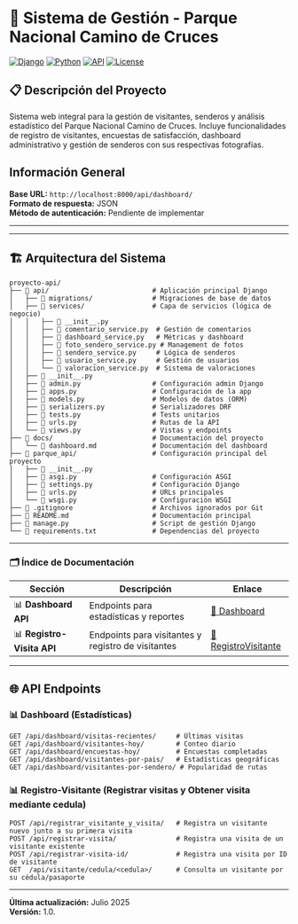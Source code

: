 # 🌿 Sistema de Gestión - Parque Nacional Camino de Cruces

[![Django](https://img.shields.io/badge/Django-4.2+-green.svg)](https://www.djangoproject.com/)
[![Python](https://img.shields.io/badge/Python-3.8+-blue.svg)](https://www.python.org/)
[![API](https://img.shields.io/badge/API-REST-orange.svg)](https://restframework.djangorest.org/)
[![License](https://img.shields.io/badge/License-MIT-yellow.svg)](LICENSE)

## 📋 Descripción del Proyecto

Sistema web integral para la gestión de visitantes, senderos y análisis estadístico del Parque Nacional Camino de Cruces. Incluye funcionalidades de registro de visitantes, encuestas de satisfacción, dashboard administrativo y gestión de senderos con sus respectivas fotografías.
## Información General

**Base URL:** `http://localhost:8000/api/dashboard/`  
**Formato de respuesta:** JSON  
**Método de autenticación:** Pendiente de implementar


---

---
## 🏗️ Arquitectura del Sistema
```
proyecto-api/
├── 📁 api/                          # Aplicación principal Django
│   ├── 📁 migrations/               # Migraciones de base de datos
│   ├── 📁 services/                 # Capa de servicios (lógica de negocio)
│   │   ├── 📄 __init__.py
│   │   ├── 📄 comentario_service.py  # Gestión de comentarios
│   │   ├── 📄 dashboard_service.py   # Métricas y dashboard
│   │   ├── 📄 foto_sendero_service.py # Management de fotos
│   │   ├── 📄 sendero_service.py     # Lógica de senderos
│   │   ├── 📄 usuario_service.py     # Gestión de usuarios
│   │   └── 📄 valoracion_service.py  # Sistema de valoraciones
│   ├── 📄 __init__.py
│   ├── 📄 admin.py                  # Configuración admin Django
│   ├── 📄 apps.py                   # Configuración de la app
│   ├── 📄 models.py                 # Modelos de datos (ORM)
│   ├── 📄 serializers.py            # Serializadores DRF
│   ├── 📄 tests.py                  # Tests unitarios
│   ├── 📄 urls.py                   # Rutas de la API
│   └── 📄 views.py                  # Vistas y endpoints
├── 📁 docs/                         # Documentación del proyecto
│   └── 📄 dashboard.md              # Documentación del dashboard
├── 📁 parque_api/                   # Configuración principal del proyecto
│   ├── 📄 __init__.py
│   ├── 📄 asgi.py                   # Configuración ASGI
│   ├── 📄 settings.py               # Configuración Django
│   ├── 📄 urls.py                   # URLs principales
│   └── 📄 wsgi.py                   # Configuración WSGI
├── 📄 .gitignore                    # Archivos ignorados por Git
├── 📄 README.md                     # Documentación principal
├── 📄 manage.py                     # Script de gestión Django
└── 📄 requirements.txt              # Dependencias del proyecto
```
---

### 🗂️ Índice de Documentación

| Sección | Descripción | Enlace |
|---------|-------------|--------|
| 📊 **Dashboard API** | Endpoints para estadísticas y reportes | [📄 Dashboard](docs/dashboard.md) |
| 📊 **Registro-Visita API** | Endpoints para visitantes y registro de visitantes | [📄 RegistroVisitante](docs/registro_visita.md) |

---
## 🌐 API Endpoints

### 📊 Dashboard (Estadísticas)
```
GET /api/dashboard/visitas-recientes/     # Últimas visitas
GET /api/dashboard/visitantes-hoy/        # Conteo diario
GET /api/dashboard/encuestas-hoy/         # Encuestas completadas
GET /api/dashboard/visitantes-por-pais/   # Estadísticas geográficas
GET /api/dashboard/visitantes-por-sendero/ # Popularidad de rutas
```

### 📊 Registro-Visitante (Registrar visitas y Obtener visita mediante cedula)
```
POST /api/registrar_visitante_y_visita/   # Registra un visitante nuevo junto a su primera visita
POST /api/registrar-visita/               # Registra una visita de un visitante existente
POST /api/registrar-visita-id/            # Registra una visita por ID de visitante
GET  /api/visitante/cedula/<cedula>/      # Consulta un visitante por su cédula/pasaporte
```

---
**Última actualización:** Julio 2025  
**Versión:** 1.0.
